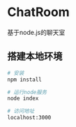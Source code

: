 # ChatRoom
基于node.js的聊天室

## 搭建本地环境

``` bash
# 安装
npm install

# 运行node服务
node index

# 访问地址
localhost:3000
```
